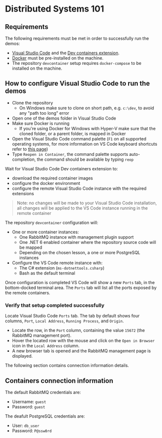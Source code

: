 # Distributed Systems 101

## Requirements

The following requirements must be met in order to successfully run the demos:

- [Visual Studio Code](https://code.visualstudio.com/) and the [Dev containers extension](https://marketplace.visualstudio.com/items?itemName=ms-vscode-remote.remote-containers).
- [Docker](https://www.docker.com/get-started) must be pre-installed on the machine.
- The repository `devcontainer` setup requires `docker-compose` to be installed on the machine.

## How to configure Visual Studio Code to run the demos

- Clone the repository
  - On Windows make sure to clone on short path, e.g. `c:\dev`, to avoid any "path too long" error
- Open one of the demos folder in Visual Studio Code
- Make sure Docker is running
  - If you're using Docker for Windows with Hyper-V make sure that the cloned folder, or a parent folder, is mapped in Docker
- Open the Visual Studio Code command palette (`F1` on all supported operating systems, for more information on VS Code keyboard shortcuts refer to [this page](https://www.arungudelli.com/microsoft/visual-studio-code-keyboard-shortcut-cheat-sheet-windows-mac-linux/))
- Type `Reopen in Container`, the command palette supports auto-completion, the command should be available by typing `reop`

Wait for Visual Studio Code Dev containers extension to:

- download the required container images
- configure the docker environment
- configure the remote Visual Studio Code instance with the required extensions

> Note: no changes will be made to your Visual Studio Code installation, all changes will be applied to the VS Code instance running in the remote container

The repository `devcontainer` configuration will:

- One or more container instances:
  - One RabbitMQ instance with management plugin support
  - One .NET 6 enabled container where the repository source code will be mapped
  - Depending on the chosen lesson, a one or more PostgreSQL instances
- Configure the VS Code remote instance with:
  - The C# extension (`ms-dotnettools.csharp`)
  - Bash as the default terminal

Once configuration is completed VS Code will show a new `Ports` tab, in the bottom-docked terminal area. The `Ports` tab will list all the ports exposed by the remote containers.

### Verify that setup completed successfully

Locate Visual Studio Code `Ports` tab. The tab by default shows four columns, `Port`, `Local Address`, `Running Process`, and `Origin`.

- Locate the row, in the `Port` column, containing the value `15672` (the RabbitMQ management port).
- Hover the located row with the mouse and click on the `Open in Browser` icon in the `Local Address` column.
- A new browser tab is opened and the RabbitMQ management page is displayed.

The following section contains connection information details.

## Containers connection information

The default RabbitMQ credentials are:

- Username: `guest`
- Password: `guest`

The deafult PostgreSQL credentials are:

- User: `db_user`
- Password: `P@ssw0rd`
